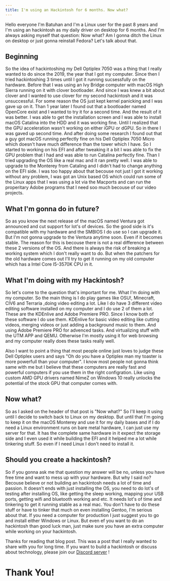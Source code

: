 ```yaml
---
title: I'm using an Hackintosh for 6 months. Now what?
---
```


Hello everyone I'm Batuhan and I'm a Linux user for the past 8 years and I'm using an hackintosh as my daily driver on desktop for 6 months. And I'm always asking myself that question: Now what? Am I gonna ditch the Linux on desktop or just gonna reinstall Fedora? Let's talk about that.

## Beginning
So the idea of hackintoshing my Dell Optiplex 7050 was a thing that I really wanted to do since the 2019, the year that I got my computer. Since then I tried hackintoshing 3 times until I got it running sucsessfully on the hardware. Before that I was using an Ivy Bridge computer with macOS High Sierra running on it with clover bootloader. And since I was knew a bit about clover and I wanted to use clover for my second hackintosh and it was unsuccessful. For some reason the OS just kept kernel panicking and I was gave up on it. Than 1 year later I found out that a bootloader named OpenCore exist and I wanted to try it for a second time. And the result of it was better. I was able to get the installation screen and I was able to install macOS Catalina into the HDD and it was working fine. Until I realized that the GPU acceleration wasn't working on either iGPU or dGPU. So in there I was gaved up second time. And after doing some research I found out that a guy got macOS running perfectly fine on his Dell Optiplex 7050 Micro which doesn't have much difference than the tower which I have. So I started to working on his EFI and after tweaking it a bit I was able to fix the GPU problem that I had and was able to run Catalina perfectly fine. Than I tried upgrading the OS like a real mac and it ran pretty well. I was able to upgrade to the Monterey from Cataling and I didn't had to change anything on the EFI side. I was too happy about that becouse not just I got it working without any problem, I was got an Unix based OS which could run some of the Linux apps that I was using a lot via the Macports and can run the properitary Adobe programs that I need soo much becouse of our video projects.

## What I'm gonna do in future?
So as you know the next release of the macOS named Ventura got announced and cut support for lot's of devices. So the good side is it's compatible with my hardware and the SMBIOS I do use so I can upgrade it. But I'm not gonna upgrade to the Ventura anytime soon. Even if it becomes stable. The reason for this is becouse there is not a real difference between these 2 versions of the OS. And there is always the risk of breaking a working system which I don't really want to do. But when the patchers for the old hardware comes out I'll try to get it running on my old computer which has a Intel Core I5-3570K CPU in it.

## What I'm doing with my Hackintosh?
So let's come to the question that's important for me. What I'm doing with my computer. So the main thing is I do play games like OSU!, Minecraft, CIV6 and Terraria ,doing video editing a lot. Like I do have 3 different video editing software installed on my computer and I do use 2 of them a lot. These are the KDEnlive and Adobe Premiere PRO. Since I know both of these software I do use them. KDEnlive for basic video editing like cutting videos, merging videos or just adding a background music to them. And using Adobe Premiere PRO for advenced tasks. And virtualizing stuff with the UTM APP and QEMU. Otherwise I'm mostly using it for web browsing and my computer really does these tasks really well.

Also I want to point a thing that most people online just loves to judge these Dell Optiplex users and says "Oh do you have a Optiplex man my toaster is more powerfull than your computer". I know most people not gonna think same with me but I believe that these computers are really fast and powerful computers if you use them in the right configration. Like using custom AMD GPU drivers named NimeZ on Windows 10 really unlocks the potential of the stock GPU that computer comes with.

## Now what?
So as I asked on the header of that post is "Now what?" So I'll keep it using until I decide to switch back to Linux on my desktop. But until that I'm going to keep it on the macOS Monterey and use it for my daily bases and if I do need a Linux environment runs on bare metal hardware, I can just use my server for that. It has the complete same hardware in it expect the storage side and I even used it while building the EFI and it helped me a lot while tinkering stuff.  So even if I need Linux I don't need to install it.

## Should you create a hackintosh?
So if you gonna ask me that question my answer will be no, unless you have free time and want to mess up with your hardware. But why I said no? Becouse believe or not building an hackintosh needs a lot of time and passion. It doesn't ends with just installing the OS, you need to do lot's of testing after installing OS, like getting the sleep working, mapping your USB ports, getting wifi and bluetooth working and etc. It needs lot's of time and tinkering to get it running stable as a real mac.  You don't have to do these stuff or have to tinker that much on even installing Gentoo, I'm serious about that. If you need a computer for production I just suggest you to go and install either Windows or Linux. But even ef you want to do an hackintosh than good luck man, just make sure you have an extra computer while working on your hackintosh.


Thanks for reading that blog post. This was a post that I really wanted to share with you for long time. If you want to build a hackintosh or discuss about technology, please join our [Discord server](https://discord.gg/jt5wXUKa) !

# Thank You!
